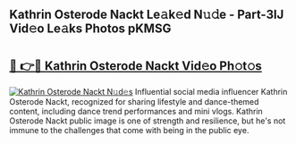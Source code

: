 ## Kathrin Osterode Nackt Le𝚊k𝚎d N𝚞𝚍e - Part-3lJ Vid𝚎o Le𝚊ks Photos pKMSG

# <h2><a href="http://fb4chyr.evod.top/?m=Kathrin+Osterode+Nackt">🔗 👉🔴 Kathrin Osterode Nackt Vid𝚎o Ph𝚘t𝚘s</a></h2>

[![Kathrin Osterode Nackt N𝚞d𝚎s](https://i.imgur.com/8V9OHl7.gif)](http://fb4chyr.evod.top/?m=Kathrin+Osterode+Nackt)
Influential social media influencer Kathrin Osterode Nackt, recognized for sharing lifestyle and dance-themed content, including dance trend performances and mini vlogs. Kathrin Osterode Nackt public image is one of strength and resilience, but he's not immune to the challenges that come with being in the public eye. 
